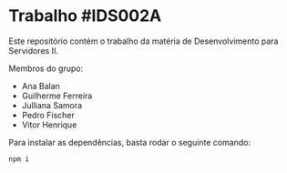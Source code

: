 # Trabalho #IDS002A

Este repositório contém o trabalho da matéria de Desenvolvimento para Servidores II.

Membros do grupo:
- Ana Balan
- Guilherme Ferreira
- Julliana Samora
- Pedro Fischer
- Vitor Henrique

Para instalar as dependências, basta rodar o seguinte comando:

```bash
npm i
```


